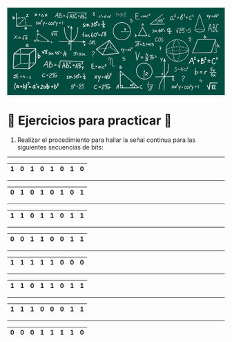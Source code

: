 ![Welcome](/images/physical_layer/Fourier/exercise/exercise_banner.jpg)

# 📒 Ejercicios para practicar 📒

1. Realizar el procedimiento para hallar la señal continua para las siguientes secuencias de bits: 

---

| **1** | **0** | **1** | **0** | **1** | **0** | **1** | **0** |
|:-----:|:-----:|:-----:|:-----:|:-----:|:-----:|:-----:|:-----:|

---

| **0** | **1** | **0** | **1** | **0** | **1** | **0** | **1** |
|:-----:|:-----:|:-----:|:-----:|:-----:|:-----:|:-----:|:-----:|

---

| **1** | **1** | **0** | **1** | **1** | **0** | **1** | **1** |
|:-----:|:-----:|:-----:|:-----:|:-----:|:-----:|:-----:|:-----:|

---

| **0** | **0** | **1** | **1** | **0** | **0** | **1** | **1** |
|:-----:|:-----:|:-----:|:-----:|:-----:|:-----:|:-----:|:-----:|

---

| **1** | **1** | **1** | **1** | **1** | **0** | **0** | **0** |
|:-----:|:-----:|:-----:|:-----:|:-----:|:-----:|:-----:|:-----:|

---

| **1** | **1** | **0** | **1** | **1** | **0** | **1** | **1** |
|:-----:|:-----:|:-----:|:-----:|:-----:|:-----:|:-----:|:-----:|

---

| **1** | **1** | **1** | **0** | **0** | **0** | **1** | **1** |
|:-----:|:-----:|:-----:|:-----:|:-----:|:-----:|:-----:|:-----:|

---

| **0** | **0** | **0** | **1** | **1** | **1** | **1** | **0** |
|:-----:|:-----:|:-----:|:-----:|:-----:|:-----:|:-----:|:-----:|
